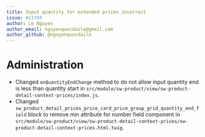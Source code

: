 ```yaml
---
title: Input quantity for extended prices incorrect
issue: #11769
author: Le Nguyen
author_email: nguyenquocdaile@gmail.com
author_github: @nguyenquocdaile
---
```

# Administration
* Changed `onQuantityEndChange` method to do not allow input quantity end is less than quantity start in `src/module/sw-product/view/sw-product-detail-context-prices/index.js`.
* Changed `sw_product_detail_prices_price_card_price_group_grid_quantity_end_field` block to remove min attribute for number field component in `src/module/sw-product/view/sw-product-detail-context-prices/sw-product-detail-context-prices.html.twig`.
